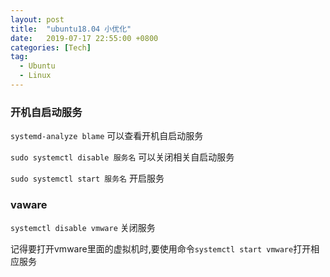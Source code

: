 ```yaml
---
layout: post
title:  "ubuntu18.04 小优化"
date:   2019-07-17 22:55:00 +0800
categories: [Tech]
tag: 
  - Ubuntu
  - Linux
---
```


### 开机自启动服务

`systemd-analyze blame` 可以查看开机自启动服务

`sudo systemctl disable 服务名` 可以关闭相关自启动服务

`sudo systemctl start 服务名` 开启服务

### vaware

`systemctl disable vmware` 关闭服务

记得要打开vmware里面的虚拟机时,要使用命令`systemctl start vmware`打开相应服务
